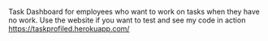 Task Dashboard for employees who want to work on tasks when they have no work.
Use the website if you want to test and see my code in action https://taskprofiled.herokuapp.com/
